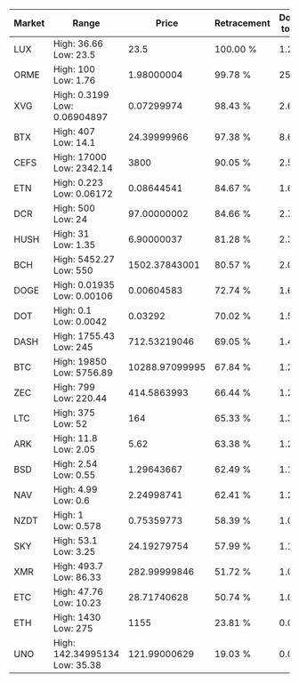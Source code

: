 | Market | Range | Price| Retracement | Doubles to 50% |
| --- | --- | --- | --- | --- |
| LUX | High: 36.66<br />Low: 23.5 | 23.5 | 100.00 % | 1.28 |
| ORME | High: 100<br />Low: 1.76 | 1.98000004 | 99.78 % | 25.70 |
| XVG | High: 0.3199<br />Low: 0.06904897 | 0.07299974 | 98.43 % | 2.66 |
| BTX | High: 407<br />Low: 14.1 | 24.39999966 | 97.38 % | 8.63 |
| CEFS | High: 17000<br />Low: 2342.14 | 3800 | 90.05 % | 2.55 |
| ETN | High: 0.223<br />Low: 0.06172 | 0.08644541 | 84.67 % | 1.65 |
| DCR | High: 500<br />Low: 24 | 97.00000002 | 84.66 % | 2.70 |
| HUSH | High: 31<br />Low: 1.35 | 6.90000037 | 81.28 % | 2.34 |
| BCH | High: 5452.27<br />Low: 550 | 1502.37843001 | 80.57 % | 2.00 |
| DOGE | High: 0.01935<br />Low: 0.00106 | 0.00604583 | 72.74 % | 1.69 |
| DOT | High: 0.1<br />Low: 0.0042 | 0.03292 | 70.02 % | 1.58 |
| DASH | High: 1755.43<br />Low: 245 | 712.53219046 | 69.05 % | 1.40 |
| BTC | High: 19850<br />Low: 5756.89 | 10288.97099995 | 67.84 % | 1.24 |
| ZEC | High: 799<br />Low: 220.44 | 414.5863993 | 66.44 % | 1.23 |
| LTC | High: 375<br />Low: 52 | 164 | 65.33 % | 1.30 |
| ARK | High: 11.8<br />Low: 2.05 | 5.62 | 63.38 % | 1.23 |
| BSD | High: 2.54<br />Low: 0.55 | 1.29643667 | 62.49 % | 1.19 |
| NAV | High: 4.99<br />Low: 0.6 | 2.24998741 | 62.41 % | 1.24 |
| NZDT | High: 1<br />Low: 0.578 | 0.75359773 | 58.39 % | 1.05 |
| SKY | High: 53.1<br />Low: 3.25 | 24.19279754 | 57.99 % | 1.16 |
| XMR | High: 493.7<br />Low: 86.33 | 282.99999846 | 51.72 % | 1.02 |
| ETC | High: 47.76<br />Low: 10.23 | 28.71740628 | 50.74 % | 1.01 |
| ETH | High: 1430<br />Low: 275 | 1155 | 23.81 % | 0.00 |
| UNO | High: 142.34995134<br />Low: 35.38 | 121.99000629 | 19.03 % | 0.00 |
